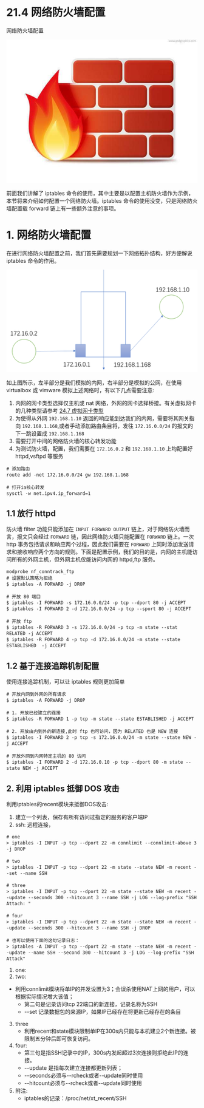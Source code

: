 # 21.4 网络防火墙配置


网络防火墙配置

![linux-mt](/images/linux_mt/linux_iptables.jpg)
<!-- more -->

前面我们讲解了 iptables 命令的使用，其中主要是以配置主机防火墙作为示例，本节将来介绍如何配置一个网络防火墙。iptables 命令的使用没变，只是网络防火墙配置载 forward 链上有一些额外注意的事项。

# 1. 网络防火墙配置
在进行网络防火墙配置之前，我们首先需要规划一下网络拓扑结构，好方便解说 iptables 命令的作用。

![network](/images/linux_mt/net_filter.png)

如上图所示，左半部分是我们模拟的内网，右半部分是模拟的公网，在使用 virtualbox 或 vimware 模拟上述网络时，有以下几点需要注意:
1. 内网的网卡类型选择仅主机或 nat 网络，外网的网卡选择桥接。有关虚拟网卡的几种类型请参考 [24.7 虚拟网卡类型](24-iptables/虚拟网卡类型.md)
2. 为使得从外网 `192.168.1.10` 返回的响应能到达我们的内网，需要将其网关指向 `192.168.1.168`,或者手动添加路由条目将，发往 `172.16.0.0/24` 的报文的下一跳设置成 `192.168.1.168`
3. 需要打开中间的网络防火墙的核心转发功能
4. 为测试防火墙，配置，我们需要在 `172.16.0.2` 和 `192.168.1.10` 上均配置好 httpd,vsftpd 等服务

```
# 添加路由
route add -net 172.16.0.0/24 gw 192.168.1.168

# 打开ia核心转发
sysctl -w net.ipv4.ip_forward=1
```

## 1.1 放行 httpd
防火墙 filter 功能只能添加在 `INPUT FORWARD OUTPUT` 链上，对于网络防火墙而言，报文只会经过 `FORWARD` 链，因此网络防火墙只能配置在 `FORWARD` 链上。一次 http 事务包括请求和响应两个过程，因此我们需要在 `FORWARD` 上同时添加发送请求和接收响应两个方向的规则。下面是配置示例，我们的目的是，内网的主机能访问所有的外网主机，但外网主机仅能访问内网的 httpd,ftp 服务。

```
modprobe nf_conntrack_ftp
# 设置默认策略为拒绝
$ iptables -A FORWARD -j DROP

# 开放 80 端口
$ iptables -I FORWARD -s 172.16.0.0/24 -p tcp --dport 80 -j ACCEPT
$ iptables -I FORWARD 2 -d 172.16.0.0/24 -p tcp --sport 80 -j ACCEPT

# 开放 ftp
$ iptables -R FORWARD 3 -s 172.16.0.0/24 -p tcp -m state --stat RELATED -j ACCEPT
$ iptables -R FORWARD 4 -p tcp -d 172.16.0.0/24 -m state --state ESTABLISHED  -j ACCEPT
```

## 1.2 基于连接追踪机制配置
使用连接追踪机制，可以让 iptables 规则更加简单
```
# 开放内网到外网的所有请求
$ iptables -A FORWARD -j DROP

# 1. 开放已经建立的连接
$ iptables -R FORWARD 1 -p tcp -m state --state ESTABLISHED -j ACCEPT

# 2. 开放由内到外的新连接,此时 ftp 也可访问，因为 RELATED 也是 NEW 连接
$ iptables -I FORWARD 2 -p tcp -s 172.16.0.0/24 -m state --state NEW -j ACCEPT

# 开放外网到内网特定主机的 80 访问
$ iptables -I FORWARD 2 -d 172.16.0.10 -p tcp --dport 80 -m state --state NEW -j ACCEPT
```


## 2. 利用 iptables 抵御 DOS 攻击
利用iptables的recent模块来抵御DOS攻击:
1. 建立一个列表，保存有所有访问过指定的服务的客户端IP
2. ssh: 远程连接，

```
# one
> iptables -I INPUT -p tcp --dport 22 -m connlimit --connlimit-above 3 -j DROP

# two
> iptables -I INPUT -p tcp --dport 22 -m state --state NEW -m recent --set --name SSH

# three
> iptables -I INPUT -p tcp --dport 22 -m state --state NEW -m recent --update --seconds 300 --hitcount 3 --name SSH -j LOG --log-prefix "SSH Attach: "

# four
> iptables -I INPUT -p tcp --dport 22 -m state --state NEW -m recent --update --seconds 300 --hitcount 3 --name SSH -j DROP

# 也可以使用下面的这句记录日志：
> iptables -A INPUT -p tcp --dport 22 -m state --state NEW -m recent --update --name SSH --second 300 --hitcount 3 -j LOG --log-prefix "SSH Attack"
```

1. one:
2. two:
- 利用connlimit模块将单IP的并发设置为3；会误杀使用NAT上网的用户，可以根据实际情况增大该值；
    - 第二句是记录访问tcp 22端口的新连接，记录名称为SSH
    - --set 记录数据包的来源IP，如果IP已经存在将更新已经存在的条目
3. three
    - 利用recent和state模块限制单IP在300s内只能与本机建立2个新连接。被限制五分钟后即可恢复访问。
4. four:
    - 第三句是指SSH记录中的IP，300s内发起超过3次连接则拒绝此IP的连接。
    - --update 是指每次建立连接都更新列表；
    - --seconds必须与--rcheck或者--update同时使用
    - --hitcount必须与--rcheck或者--update同时使用
5. 附注:
    - iptables的记录：/proc/net/xt_recent/SSH

